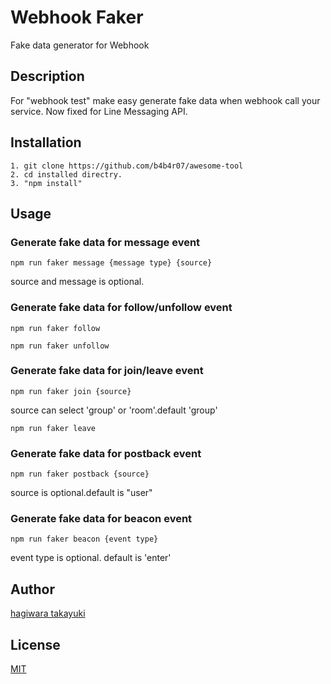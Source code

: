 # Webhook Faker

Fake data generator for Webhook

## Description

For "webhook test" make easy generate fake data when webhook call your service.
Now fixed for Line Messaging API.

## Installation

    1. git clone https://github.com/b4b4r07/awesome-tool
    2. cd installed directry.
    3. "npm install"

## Usage

### Generate fake data for message event

```
npm run faker message {message type} {source}
```

source and message is optional.

### Generate fake data for follow/unfollow event

```
npm run faker follow
```

```
npm run faker unfollow
```

### Generate fake data for join/leave event

```
npm run faker join {source}
```

source can select 'group' or 'room'.default 'group'

```
npm run faker leave
```

### Generate fake data for postback event

```
npm run faker postback {source}
```
source is optional.default is "user"

### Generate fake data for beacon event

```
npm run faker beacon {event type}
```

event type is optional. default is 'enter'

## Author

[hagiwara takayuki](hagiwaratakayuki+webhookfaker@gmail.com)

## License

[MIT](http://b4b4r07.mit-license.org)
